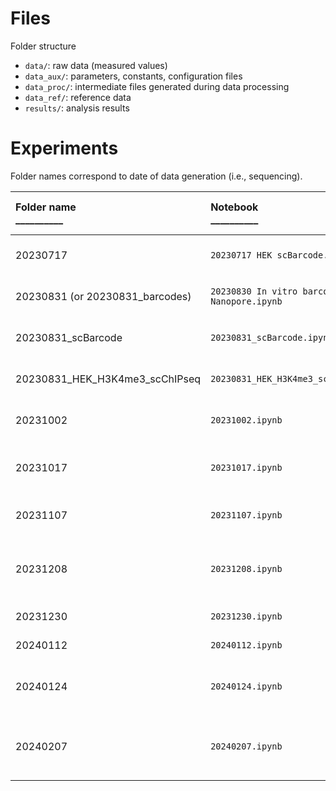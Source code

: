 # Files

Folder structure
- `data/`: raw data (measured values)
- `data_aux/`: parameters, constants, configuration files
- `data_proc/`: intermediate files generated during data processing
- `data_ref/`: reference data
- `results/`: analysis results

# Experiments

Folder names correspond to date of data generation (i.e., sequencing).

<!--- Markdown table formatting notes: left align text; use underscores to indicate minimum column width (especially for GitHub display) -->
| Folder name<br/>__________ | Notebook<br/>__________ | Experiment name (Benchling)<br/>_________________________ | Description <br/>_____________________________________________________ | Sequencing<br/>________________ |
| :----------- | :-------- | :--------------------------- | :----------- | :--------------- |
| 20230717    | `20230717 HEK scBarcode.ipynb` | [2023-06-28 Split-Pool HEK Nuclei](https://benchling.com/s/etr-4FqDoTQiWpBfQlyOBYhz) | Sequencing of barcodes from serial and limiting dilutions of SPRITE Zero (concentration-doubling)-barcoded HEK nuclei | NextSeq 77x77 |
| 20230831 (or 20230831_barcodes) | `20230830 In vitro barcoding Nanopore.ipynb` | [2023-08-09 DPM ligation to split-pooled oligo](https://benchling.com/s/etr-XcdY7Za2GoVwcRjFEqBF) | Nanopore sequencing of gel-cut ~197 bp and ~250 bp bands of amplified, unblocked barcoded oligo (Oligo + Odd + ER + dA + DPM + Odd + Y) | Nanopore Flongle |
| 20230831_scBarcode | `20230831_scBarcode.ipynb` | [2023-08-10 HEK H3K4me3 scChIP-seq](https://benchling.com/s/etr-V1QGaZkTpBrchx0XtlvM) | Sequencing of barcodes from serial dilutions of FACS-sorted singlets and clumps of SPRITE Zero (concentration-doubling)-barcoded HEK nuclei | NextSeq 101x201 |
| 20230831_HEK_H3K4me3_scChIPseq | `20230831_HEK_H3K4me3_scChIPseq.ipynb` | [2023-08-10 HEK H3K4me3 scChIP-seq](https://benchling.com/s/etr-V1QGaZkTpBrchx0XtlvM) | Sequencing of genomic DNA and barcodes from H3K4me3 ChIP of 1500 flow-sorted singlet SPRITE Zero (concentration-doubling)-barcoded HEK nuclei | NextSeq 101x201 |
| 20231002 | `20231002.ipynb` | [2023-09-25 Single Cell Barcode Troubleshooting](https://benchling.com/s/etr-fV6EV9txrU2wIEb8MfxX) | Sequencing of barcodes from individual flow-sorted SPRITE Zero (concentration-doubling)-barcoded HEK nuclei, using old SPRITE Zero plates | NextSeq 151x151 |
| 20231017 | `20231017.ipynb` | [2023-10-09 Single Cell Barcode Troubleshooting, v2](https://benchling.com/s/etr-5fnlp2r3TvdgBXmWeyxQ) | Sequencing of barcodes from individual flow-sorted SPRITE Zero (concentration-doubling)-barcoded HEK nuclei, barcoded using fresh SPRITE Zero tag plates | NextSeq 51x51 |
| 20231107 | `20231107.ipynb` | [2023-11-02 Single Cell Barcode Troubleshooting, v3](https://benchling.com/s/etr-55XImqxPMe9Y2BOH1EEd) | Sequencing of barcodes from individual flow-sorted HEK nuclei, using high concentration of barcodes with wash steps in between rounds | AVITI 100x200 |
| 20231208 | `20231208.ipynb` | [2023-11-29 Single Cell Barcode Troubleshooting, v4 (terminal tag vs. EDTA quench)](https://benchling.com/s/etr-3bKIM8CScL814XrVEUBG) | Sequencing of barcodes from SPRITE Zero-barcoded HEK nuclei, comparing EDTA quench vs. terminal tag ligation between each round of tag ligation | AVITI 120x180 |
| 20231230 | `20231230.ipynb` | [2023-12-22 Tag Plate Contamination Test](https://benchling.com/s/etr-Umk5xAsODA8uMRHekEBi) | Test contamination of my SPRITE Zero and NYLigOdd tag plates | AVITI 150x150 |
| 20240112 | `20240112.ipynb` | [2024-01-05 Tag Plate Contamination Test, v2](https://benchling.com/s/etr-78hBQk3CEBX5dD6ojPmr) | Test contamination of Andrew Perez's SPRITE Zero and NYLigOdd tag plates | NextSeq 51x51 |
| 20240124 | `20240124.ipynb` | [2024-01-18 Tag Plate Contamination, v3](https://benchling.com/s/etr-0kEaLIIMFTjHJbNXzjpb) | Test contamination of stock, unannealed SPRTIE Zero R1-R4 tag plates. (Anneal new SPRITE Zero R1-R4 and NYLigOdd tag plates, then check for contamination.) | AVITI 120x180 |
| 20240207 | `20240207.ipynb` | [2024-01-30 Single Cell Barcode Troubleshooting, v5 (multiple oligos + odd + terminal tag)](https://benchling.com/s/etr-KA7KlHyeoGQFcVjI8uOh) | Sequencing of barcodes from individual flow-sorted barcoded HEK nuclei, using ChIP-DIP oligos, odd tags, and NYLigOdd tags. Barcodes were ligated using either SPRITE Zero (concentration-doubling) protocol or with EDTA wash steps between rounds. | AVITI 120x180 |
